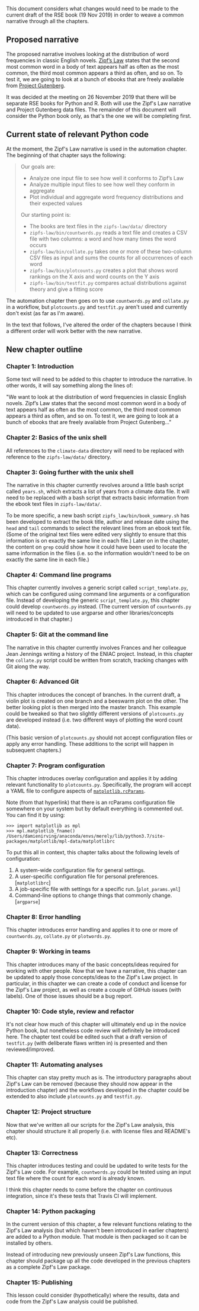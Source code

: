 This document considers what changes would need to be made to the current draft of the RSE book (19 Nov 2019) 
in order to weave a common narrative through all the chapters.

## Proposed narrative

The proposed narrative involves looking at the distribution of word frequencies in classic English novels. 
[Zipf’s Law](https://en.wikipedia.org/wiki/Zipf%27s_law) states that the second most common word
in a body of text appears half as often as the most common,
the third most common appears a third as often, and so on.
To test it, we are going to look at a bunch of ebooks that are freely available from
[Project Gutenberg](https://www.gutenberg.org/).

It was decided at the meeting on 26 November 2019 that there will be separate RSE books for Python and R. 
Both will use the Zipf's Law narrative and Project Gutenberg data files.
The remainder of this document will consider the Python book only,
as that's the one we will be completing first.

## Current state of relevant Python code

At the moment, the Zipf's Law narrative is used in the automation chapter.
The beginning of that chapter says the following:

> Our goals are:
>
> - Analyze one input file to see how well it conforms to Zipf’s Law
> - Analyze multiple input files to see how well they conform in aggregate
> - Plot individual and aggregate word frequency distributions and their expected values
>
> Our starting point is:
>
> - The books are text files in the `zipfs-law/data/` directory
> - `zipfs-law/bin/countwords.py` reads a text file and creates a CSV file with two columns: a word and  how many times the word occurs
> - `zipfs-law/bin/collate.py` takes one or more of these two-column CSV files as input and sums the counts for all occurrences of each word
> - `zipfs-law/bin/plotcounts.py` creates a plot that shows word rankings on the X axis and word counts on the Y axis
> - `zipfs-law/bin/testfit.py` compares actual distributions against theory and give a fitting score

The automation chapter then goes on to use `countwords.py` and `collate.py` in a workflow,
but `plotcounts.py` and `testfit.py` aren't used and currently don't exist
(as far as I'm aware).

In the text that follows,
I've altered the order of the chapters
because I think a different order will work better with the new narrative.

## New chapter outline

### Chapter 1: Introduction

Some text will need to be added to this chapter to introduce the narrative.
In other words, it will say something along the lines of: 

"We want to look at the distribution of word frequencies in classic English novels.
Zipf’s Law states that the second most common word in a body of text
appears half as often as the most common,
the third most common appears a third as often, and so on.
To test it, we are going to look at a bunch of ebooks
that are freely available from Project Gutenberg..."

### Chapter 2: Basics of the unix shell

All references to the `climate-data` directory will need to be replaced
with reference to the `zipfs-law/data/` directory.

### Chapter 3: Going further with the unix shell

The narrative in this chapter currently revolves around a little bash script called `years.sh`,
which extracts a list of years from a climate data file.
It will need to be replaced with a bash script
that extracts basic information from the ebook text files in `zipfs-law/data/`.

To be more specific, a new bash script `zipfs_law/bin/book_summary.sh`
has been developed to extract the book title, author and release date
using the `head` and `tail` commands to select the relevant lines
from an ebook text file. 
(Some of the original text files were edited very slightly
to ensure that this information is on exactly the same line in each file.)
Later on in the chapter,
the content on `grep` could show how it could have been used to locate the same
information in the files 
(i.e. so the information wouldn't need to be on exactly the same line in each file.)

### Chapter 4: Command line programs

This chapter currently involves a generic script called `script_template.py`,
which can be configured using command line arguments or a configuration file.
Instead of developing the generic `script_template.py`,
this chapter could develop `countwords.py` instead.
(The current version of `countwords.py` will need to be updated to use argparse
and other libraries/concepts introduced in that chapter.)

### Chapter 5: Git at the command line

The narrative in this chapter currently involves Frances and her colleague Jean Jennings
writing a history of the ENIAC project.
Instead, in this chapter the `collate.py` script could be written from scratch,
tracking changes with Git along the way.

### Chapter 6: Advanced Git

This chapter introduces the concept of branches.
In the current draft, a violin plot is created on one branch
and a beeswarm plot on the other.
The better looking plot is then merged into the master branch.
This example could be tweaked so that two slightly different versions of 
`plotcounts.py` are developed instead
(i.e. two different ways of plotting the word count data).

(This basic version of `plotcounts.py` should not accept configuration files
or apply any error handling.
These additions to the script will happen in subsequent chapters.)

### Chapter 7: Program configuration

This chapter introduces overlay configuration and applies it by
adding relevant functionality to `plotcounts.py`.
Specifically, the program will accept a YAML file to configure aspects of [`matplotlib.rcParams`](https://matplotlib.org/3.1.1/tutorials/introductory/customizing.html).

Note (from that hyperlink) that there is an rcParams configuration file
somewhere on your system but by default everything is commented out.
You can find it by using:
```
>>> import matplotlib as mpl
>>> mpl.matplotlib_fname()
/Users/damienirving/anaconda/envs/merely/lib/python3.7/site-packages/matplotlib/mpl-data/matplotlibrc
```

To put this all in context, this chapter talks about the following levels of configuration:

1. A system-wide configuration file for general settings.
2. A user-specific configuration file for personal preferences. [`matplotlibrc`]
3. A job-specific file with settings for a specific run. [`plot_params.yml`]
4. Command-line options to change things that commonly change. [`argparse`]

### Chapter 8: Error handling

This chapter introduces error handling and applies it to one or more of
`countwords.py`, `collate.py` or `plotwords.py`.

### Chapter 9: Working in teams

This chapter introduces many of the basic concepts/ideas required for working with other people.
Now that we have a narrative,
this chapter can be updated to apply those concepts/ideas to the Zipf's Law project.
In particular,
in this chapter we can create a code of conduct and license for the Zipf's Law project,
as well as create a couple of GitHub issues (with labels).
One of those issues should be a bug report.

### Chapter 10: Code style, review and refactor

It's not clear how much of this chapter will ultimately end up in the novice Python book,
but nonetheless code review will definitely be introduced here.
The chapter text could be edited such that a draft version of `testfit.py`
(with deliberate flaws written in)
is presented and then reviewed/improved.

### Chapter 11: Automating analyses 

This chapter can stay pretty much as is.
The introductory paragraphs about Zipf's Law can be removed 
(because they should now appear in the introduction chapter)
and the workflows developed in the chapter could be extended to also include
`plotcounts.py` and `testfit.py`.

### Chapter 12: Project structure

Now that we've written all our scripts for the Zipf's Law analysis,
this chapter should structure it all properly (i.e. with license files and README's etc).

### Chapter 13: Correctness

This chapter introduces testing and could be updated to write tests for the Zipf's Law code.
For example, `countwords.py` could be tested using an input text file where the count
for each word is already known.

I think this chapter needs to come before the chapter on continuous integration,
since it's these tests that Travis CI will implement.

### Chapter 14: Python packaging

In the current version of this chapter,
a few relevant functions relating to the Zipf's Law analysis 
(but which haven't been introduced in earlier chapters) are added to a Python module.
That module is then packaged so it can be installed by others.

Instead of introducing new previously unseen Zipf's Law functions,
this chapter should package up all the code developed in the previous chapters
as a complete Zipf's Law package.

### Chapter 15: Publishing

This lesson could consider (hypothetically) where the results, data and code from the Zipf's Law
analysis could be published.
 
